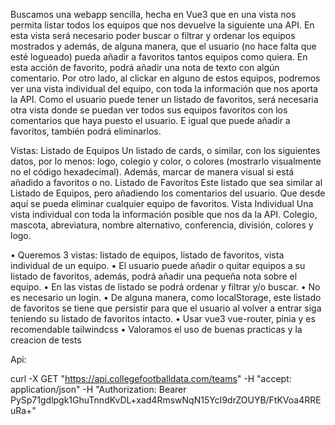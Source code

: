 Buscamos una webapp sencilla, hecha en Vue3 que en una vista nos permita listar todos los equipos que nos devuelve la siguiente una API.
En esta vista será necesario poder buscar o filtrar y ordenar los equipos mostrados y además, de alguna manera, que el usuario (no hace falta que esté logueado) pueda añadir a favoritos tantos equipos como quiera. En esta acción de favorito, podrá añadir una nota de texto con algún comentario.
Por otro lado, al clickar en alguno de estos equipos, podremos ver una vista individual del equipo, con toda la información que nos aporta la API.
Como el usuario puede tener un listado de favoritos, será necesaria otra vista donde se puedan ver todos sus equipos favoritos con los comentarios que haya puesto el usuario. E igual que puede añadir a favoritos, también podrá eliminarlos. 

Vistas:
Listado de Equipos
Un listado de cards, o similar, con los siguientes datos, por lo menos: logo, colegio y color, o colores (mostrarlo visualmente no el código hexadecimal). Además, marcar de manera visual si está añadido a favoritos o no.
Listado de Favoritos
Este listado que sea similar al Listado de Equipos, pero añadiendo los comentarios del usuario. Que desde aquí se pueda eliminar cualquier equipo de favoritos.
Vista Individual
Una vista individual con toda la información posible que nos da la API. Colegio, mascota, abreviatura, nombre alternativo, conferencia, división, colores y logo. 

• Queremos 3 vistas: listado de equipos, listado de favoritos, vista individual de un equipo.
• El usuario puede añadir o quitar equipos a su listado de favoritos, además, podrá añadir una pequeña nota sobre el equipo.
• En las vistas de listado se podrá ordenar y filtrar y/o buscar.
• No es necesario un login.
• De alguna manera, como localStorage, este listado de favoritos se tiene que persistir para que el usuario al volver a entrar siga teniendo su listado de favoritos intacto. 
• Usar vue3 vue-router, pinia y es recomendable tailwindcss
• Valoramos el uso de buenas practicas y la creacion de tests


Api:

curl -X GET "https://api.collegefootballdata.com/teams" -H  "accept: application/json" -H  "Authorization: Bearer PySp71gdlpgk1GhuTnndKvDL+xad4RmswNqN15YcI9drZOUYB/FtKVoa4RREuRa+"
